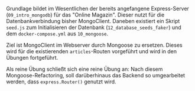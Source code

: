 Grundlage bildet im Wesentlichen der bereits angefangene Express-Server (`09_intro_mongodb`) für das "Online Magazin".
Dieser nutzt für die Datenbankverbindung bisher MongoClient.
Daneben existiert ein Skript `seed.js` zum Initialisieren der Datenbank (`12_database_seeds_faker`) und dem `docker-compose.yml` aus `10_mongoose`.

Ziel ist MongoClient im Webserver durch Mongoose zu ersetzen.
Dieses wird für die existierenden `articles`-Routen vorgeführt und wird in den Übungen fortgeführt.

Als reine Übung schließt sich eine reine Übung an:
Nach diesem Mongoose-Refactoring, soll darüberhinaus das Backend so umgearbeitet werden, dass `express.Router()` genutzt wird.

